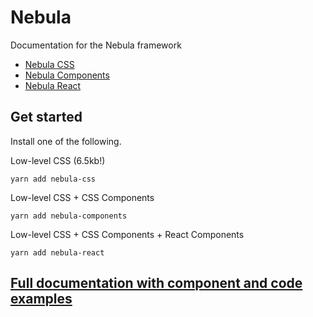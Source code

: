 # Nebula

Documentation for the Nebula framework
* [Nebula CSS](https://github.com/rbrtsmith/nebula-css)
* [Nebula Components](https://github.com/rbrtsmith/nebula-components)
* [Nebula React](https://github.com/rbrtsmith/nebula-react)

## Get started
Install one of the following.

Low-level CSS (6.5kb!)

```
yarn add nebula-css
```

Low-level CSS + CSS Components

```
yarn add nebula-components
```

Low-level CSS + CSS Components + React Components

```
yarn add nebula-react
```

## [Full documentation with component and code examples](http://www.rbrtsmith.com/nebula)
